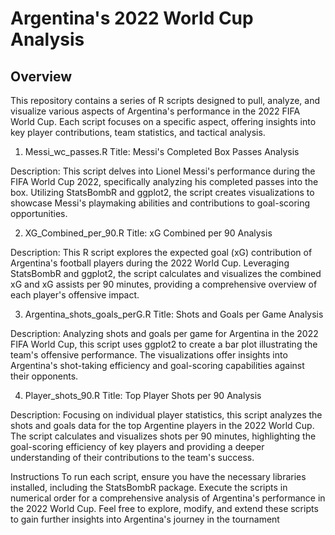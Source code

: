 # Argentina's 2022 World Cup Analysis
## Overview
This repository contains a series of R scripts designed to pull, analyze, and visualize various aspects of Argentina's performance in the 2022 FIFA World Cup. Each script focuses on a specific aspect, offering insights into key player contributions, team statistics, and tactical analysis.

1. Messi_wc_passes.R
Title: Messi's Completed Box Passes Analysis

Description: This script delves into Lionel Messi's performance during the FIFA World Cup 2022, specifically analyzing his completed passes into the box. Utilizing StatsBombR and ggplot2, the script creates visualizations to showcase Messi's playmaking abilities and contributions to goal-scoring opportunities.

2. XG_Combined_per_90.R
Title: xG Combined per 90 Analysis

Description: This R script explores the expected goal (xG) contribution of Argentina's football players during the 2022 World Cup. Leveraging StatsBombR and ggplot2, the script calculates and visualizes the combined xG and xG assists per 90 minutes, providing a comprehensive overview of each player's offensive impact.

3. Argentina_shots_goals_perG.R
Title: Shots and Goals per Game Analysis

Description: Analyzing shots and goals per game for Argentina in the 2022 FIFA World Cup, this script uses ggplot2 to create a bar plot illustrating the team's offensive performance. The visualizations offer insights into Argentina's shot-taking efficiency and goal-scoring capabilities against their opponents.

4. Player_shots_90.R
Title: Top Player Shots per 90 Analysis

Description: Focusing on individual player statistics, this script analyzes the shots and goals data for the top Argentine players in the 2022 World Cup. The script calculates and visualizes shots per 90 minutes, highlighting the goal-scoring efficiency of key players and providing a deeper understanding of their contributions to the team's success.

Instructions
To run each script, ensure you have the necessary libraries installed, including the StatsBombR package. Execute the scripts in numerical order for a comprehensive analysis of Argentina's performance in the 2022 World Cup. Feel free to explore, modify, and extend these scripts to gain further insights into Argentina's journey in the tournament
